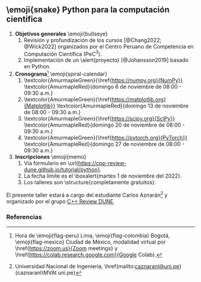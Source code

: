 ## \emoji{snake} Python para la computación científica

1. **Objetivos generales** \emoji{bullseye}
   1. Revisión y profundización de los cursos [@Chang2022; @Wick2022]
   organizados por el Centro Peruano de Competencia en Computación
   Científica (PeC$^3$).
   1. Implementación de un \alert{proyecto} [@Johansson2019] basado
   en Python.
2. **Cronograma**[^1] \emoji{spiral-calendar}
   1. \textcolor{AmurmapleGreen}{\href{https://numpy.org}{NumPy}}
   \textcolor{AmurmapleRed}{domingo 6 de noviembre de 08:00 - 09:30 a.m.}
   1. \textcolor{AmurmapleGreen}{\href{https://matplotlib.org}{Matplotlib}}
   \textcolor{AmurmapleRed}{domingo 13 de noviembre de 08:00 - 09:30 a.m.}
   1. \textcolor{AmurmapleGreen}{\href{https://scipy.org}{SciPy}}
   \textcolor{AmurmapleRed}{domingo 20 de noviembre de 08:00 - 09:30 a.m.}
   1. \textcolor{AmurmapleGreen}{\href{https://pytorch.org}{PyTorch}}
   \textcolor{AmurmapleRed}{domingo 27 de noviembre de 08:00 - 09:30 a.m.}
3. **Inscripciones** \emoji{memo}
   1. Vía formulario en
   \url{https://cpp-review-dune.github.io/tutorial/python}.
   1. La fecha límite es el
   \boxalert{martes 1 de noviembre del 2022}.
   1. Los talleres son \structure{completamente gratuitos}.

El presente taller estará a cargo del estudiante Carlos Aznarán[^2] y
organizado por el grupo
[C++ Review DUNE](https://github.com/cpp-review-dune).

### Referencias

[^1]: Hora de \emoji{flag-peru} Lima, \emoji{flag-colombia} Bogotá, \emoji{flag-mexico} Ciudad de México, modalidad virtual por \href{https://zoom.us}{Zoom meetings} y \href{https://colab.research.google.com}{Google Colab}.
[^2]: Universidad Nacional de Ingeniería,
\href{mailto:caznaranl@uni.pe}{caznaranl\MVAt uni.pe}

<!--
Invitación al grupo de telegram en la primera sesión.

Ejemplos de los métodos disponibles, tipos de datos
Manejo de clases, excepciones, archivos.
https://pythontutor.com
Resolución de ecuaciones.
Probar otros software como dea.II, Dolfinx o Dune en python.
Python tutor
1. Programación orientada a objetos [https://docs.python.org/es/3/tutorial/classes.html](https://docs.python.org/es/3/tutorial/classes.html)
2. Manejo de errores y excepciones [https://docs.python.org/es/3/tutorial/errors.html](https://docs.python.org/es/3/tutorial/errors.html)
3. Manejo de archivos [https://docs.python.org/es/3/tutorial/inputoutput.html](https://docs.python.org/es/3/tutorial/inputoutput.html)
4. Tipos de datos en Python
5. hacer host a otra persona.
6. Fundamentos de. Estudio de la programación orientada a objetos, manejo de errores y excepciones, archivos.
No se ofrece un certificado o constancia porque se trata de un grupo de estudio.
asistencia libre, clases grabadas.
enable waiting room, habilitar sonido
tener un link de meet
nombre
correo
especialidad
institución
6. Herramientas opcionales para mejorar la interacción
   1. Canal de Telegram Repaso de Python Pec3.
   2. GitHub Discussions. (se requiere una cuenta de GitHub)
   3. Google Colab (no se requiere la instalación)
   4. GitHub classroom (para los ejercicios de práctica)
   5. logo
   6. pedir confirmación de recepción de link
-->